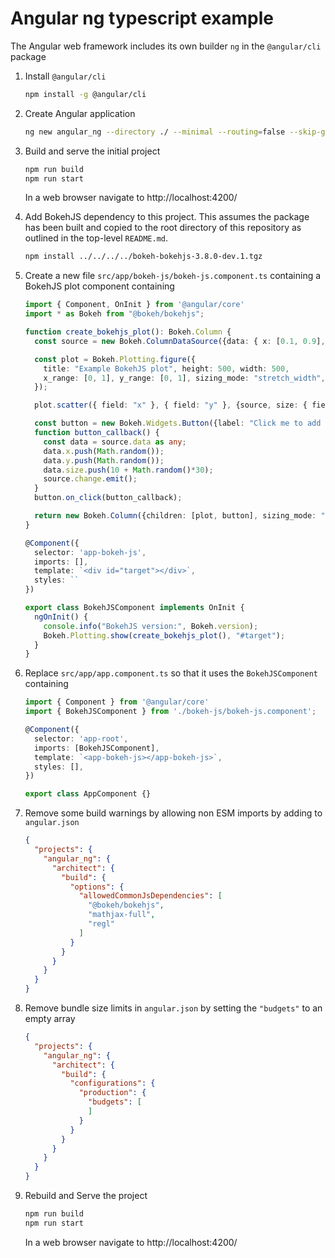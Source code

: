 # Angular ng typescript example

The Angular web framework includes its own builder `ng` in the `@angular/cli` package

1. Install `@angular/cli`

    ```bash
    npm install -g @angular/cli
    ```

2. Create Angular application

    ```bash
    ng new angular_ng --directory ./ --minimal --routing=false --skip-git --ssr=false --style=css
    ```

3. Build and serve the initial project

    ```bash
    npm run build
    npm run start
    ```

    In a web browser navigate to http://localhost:4200/

4. Add BokehJS dependency to this project. This assumes the package has been built and copied to the root directory of this repository as outlined in the top-level `README.md`.

    ```bash
    npm install ../../../../bokeh-bokehjs-3.8.0-dev.1.tgz
    ```

5. Create a new file `src/app/bokeh-js/bokeh-js.component.ts` containing a BokehJS plot component containing

    ```ts
    import { Component, OnInit } from '@angular/core'
    import * as Bokeh from "@bokeh/bokehjs";

    function create_bokehjs_plot(): Bokeh.Column {
      const source = new Bokeh.ColumnDataSource({data: { x: [0.1, 0.9], y: [0.1, 0.9], size: [40, 10] }});

      const plot = Bokeh.Plotting.figure({
        title: "Example BokehJS plot", height: 500, width: 500,
        x_range: [0, 1], y_range: [0, 1], sizing_mode: "stretch_width",
      });

      plot.scatter({ field: "x" }, { field: "y" }, {source, size: { field: "size" }});

      const button = new Bokeh.Widgets.Button({label: "Click me to add a point", button_type: "primary"});
      function button_callback() {
        const data = source.data as any;
        data.x.push(Math.random());
        data.y.push(Math.random());
        data.size.push(10 + Math.random()*30);
        source.change.emit();
      }
      button.on_click(button_callback);

      return new Bokeh.Column({children: [plot, button], sizing_mode: "stretch_width"});
    }

    @Component({
      selector: 'app-bokeh-js',
      imports: [],
      template: `<div id="target"></div>`,
      styles: ``
    })

    export class BokehJSComponent implements OnInit {
      ngOnInit() {
        console.info("BokehJS version:", Bokeh.version);
        Bokeh.Plotting.show(create_bokehjs_plot(), "#target");
      }
    }
    ```

6. Replace `src/app/app.component.ts` so that it uses the `BokehJSComponent` containing

    ```ts
    import { Component } from '@angular/core'
    import { BokehJSComponent } from './bokeh-js/bokeh-js.component';

    @Component({
      selector: 'app-root',
      imports: [BokehJSComponent],
      template: `<app-bokeh-js></app-bokeh-js>`,
      styles: [],
    })

    export class AppComponent {}
    ```

7. Remove some build warnings by allowing non ESM imports by adding to `angular.json`

    ```.json
    {
      "projects": {
        "angular_ng": {
          "architect": {
            "build": {
              "options": {
                "allowedCommonJsDependencies": [
                  "@bokeh/bokehjs",
                  "mathjax-full",
                  "regl"
                ]
              }
            }
          }
        }
      }
    }
    ```

8. Remove bundle size limits in `angular.json` by setting the `"budgets"` to an empty array

    ```.json
    {
      "projects": {
        "angular_ng": {
          "architect": {
            "build": {
              "configurations": {
                "production": {
                  "budgets": [
                  ]
                }
              }
            }
          }
        }
      }
    }
    ```

9. Rebuild and Serve the project

    ```bash
    npm run build
    npm run start
    ```

    In a web browser navigate to http://localhost:4200/
